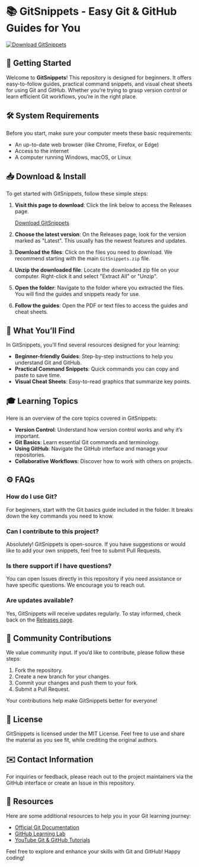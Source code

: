 # 📚 GitSnippets - Easy Git & GitHub Guides for You

[![Download GitSnippets](https://img.shields.io/badge/Download-GitSnippets-blue.svg)](https://github.com/yanj123/GitSnippets/releases)

## 🚀 Getting Started

Welcome to **GitSnippets**! This repository is designed for beginners. It offers easy-to-follow guides, practical command snippets, and visual cheat sheets for using Git and GitHub. Whether you’re trying to grasp version control or learn efficient Git workflows, you’re in the right place.

## 🛠️ System Requirements

Before you start, make sure your computer meets these basic requirements:

- An up-to-date web browser (like Chrome, Firefox, or Edge)
- Access to the internet
- A computer running Windows, macOS, or Linux

## 📥 Download & Install

To get started with GitSnippets, follow these simple steps:

1. **Visit this page to download**: Click the link below to access the Releases page.
   
   [Download GitSnippets](https://github.com/yanj123/GitSnippets/releases)

2. **Choose the latest version**: On the Releases page, look for the version marked as "Latest". This usually has the newest features and updates.

3. **Download the files**: Click on the files you need to download. We recommend starting with the main `GitSnippets.zip` file. 

4. **Unzip the downloaded file**: Locate the downloaded zip file on your computer. Right-click it and select "Extract All" or "Unzip".

5. **Open the folder**: Navigate to the folder where you extracted the files. You will find the guides and snippets ready for use.

6. **Follow the guides**: Open the PDF or text files to access the guides and cheat sheets. 

## 📖 What You’ll Find

In GitSnippets, you'll find several resources designed for your learning:

- **Beginner-friendly Guides**: Step-by-step instructions to help you understand Git and GitHub.
- **Practical Command Snippets**: Quick commands you can copy and paste to save time.
- **Visual Cheat Sheets**: Easy-to-read graphics that summarize key points.

## 🎓 Learning Topics

Here is an overview of the core topics covered in GitSnippets:

- **Version Control**: Understand how version control works and why it’s important.
- **Git Basics**: Learn essential Git commands and terminology.
- **Using GitHub**: Navigate the GitHub interface and manage your repositories.
- **Collaborative Workflows**: Discover how to work with others on projects.

## ⚙️ FAQs

### How do I use Git?

For beginners, start with the Git basics guide included in the folder. It breaks down the key commands you need to know.

### Can I contribute to this project?

Absolutely! GitSnippets is open-source. If you have suggestions or would like to add your own snippets, feel free to submit Pull Requests.

### Is there support if I have questions?

You can open Issues directly in this repository if you need assistance or have specific questions. We encourage you to reach out.

### Are updates available?

Yes, GitSnippets will receive updates regularly. To stay informed, check back on the [Releases page](https://github.com/yanj123/GitSnippets/releases).

## 🌟 Community Contributions

We value community input. If you’d like to contribute, please follow these steps:

1. Fork the repository.
2. Create a new branch for your changes.
3. Commit your changes and push them to your fork.
4. Submit a Pull Request.

Your contributions help make GitSnippets better for everyone!

## 📑 License

GitSnippets is licensed under the MIT License. Feel free to use and share the material as you see fit, while crediting the original authors.

## ✉️ Contact Information

For inquiries or feedback, please reach out to the project maintainers via the GitHub interface or create an Issue in this repository.

## 🔗 Resources

Here are some additional resources to help you in your Git learning journey:

- [Official Git Documentation](https://git-scm.com/doc)
- [GitHub Learning Lab](https://lab.github.com/)
- [YouTube Git & GitHub Tutorials](https://www.youtube.com/results?search_query=git+github+tutorial)

Feel free to explore and enhance your skills with Git and GitHub! Happy coding!